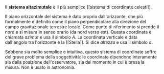 Il **sistema altazimutale** è il più semplice [[sistema di coordinate celesti]].

Il piano orizzontale del sistema è dato proprio dall'orizzonte, che più formalmente è definito come il piano perpendicolare alla direzione del campo gravitazionale terrestre locale. Come punto di riferimento si prende il nord e si misura in senso orario (da nord verso est). Questa coordinata è chiamata *azimut* e usa il simbolo $A$. La coordinata verticale è data dall'angolo tra l'orizzonte e la [[Stella]]. Si dice *altezza* e usa il simbolo $a$.

 Sebbene sia molto semplice e intuitiva, questo sistema di coordinate soffre del grave problema della soggettività: le coordinate dipendono interamente sia dalla posizione dell'osservatore, sia dal momento in cui è presa la misura. Non è usato in astronomia.